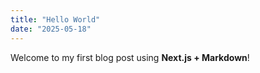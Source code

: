 ```yaml
---
title: "Hello World"
date: "2025-05-18"
---
```


Welcome to my first blog post using **Next.js + Markdown**!
